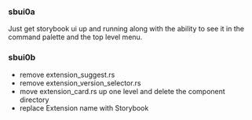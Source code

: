 ### sbui0a

Just get storybook ui up and running along with the ability to see it in the command palette and the top level menu.

### sbui0b

- remove extension_suggest.rs
- remove extension_version_selector.rs
- move extension_card.rs up one level and delete the component directory
- replace Extension name with Storybook
